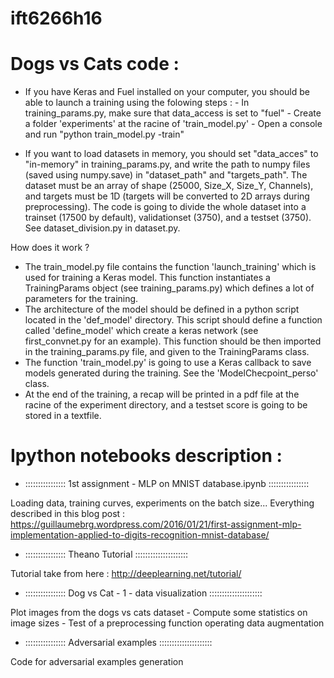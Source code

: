 # ift6266h16

# Dogs vs Cats code :
- If you have Keras and Fuel installed on your computer, you should be able to launch a training using the folowing steps :
      - In training_params.py, make sure that data_access is set to "fuel"
      - Create a folder 'experiments' at the racine of 'train_model.py'
      - Open a console and run "python train_model.py -train"

- If you want to load datasets in memory, you should set "data_acces" to "in-memory" in training_params.py, and write the path to numpy files (saved using numpy.save) in "dataset_path" and "targets_path". The dataset must be an array of shape (25000, Size_X, Size_Y, Channels), and targets must be 1D (targets will be converted to 2D arrays during preprocessing). The code is going to divide the whole dataset into a trainset (17500 by default), validationset (3750), and a testset (3750). See dataset_division.py in dataset.py.

How does it work ?

- The train_model.py file contains the function 'launch_training' which is used for training a Keras model. This function instantiates a TrainingParams object (see training_params.py) which defines a lot of parameters for the training. 
- The architecture of the model should be defined in a python script located in the 'def_model' directory. This script should define a function called 'define_model' which create a keras network (see first_convnet.py for an example). This function should be then imported in the training_params.py file, and given to the TrainingParams class.
- The function 'train_model.py' is going to use a Keras callback to save models generated during the training. See the 'ModelChecpoint_perso' class.
- At the end of the training, a recap will be printed in a pdf file at the racine of the experiment directory, and a testset score is going to be stored in a textfile.

# Ipython notebooks description :

- :::::::::::::::: 1st assignment - MLP on MNIST database.ipynb ::::::::::::::::

Loading data, training curves, experiments on the batch size... Everything described in this blog post : 
https://guillaumebrg.wordpress.com/2016/01/21/first-assignment-mlp-implementation-applied-to-digits-recognition-mnist-database/

- :::::::::::::::: Theano Tutorial :::::::::::::::::::::

Tutorial take from here : http://deeplearning.net/tutorial/

- :::::::::::::::: Dog vs Cat - 1 - data visualization  :::::::::::::::::::::

Plot images from the dogs vs cats dataset - Compute some statistics on image sizes - Test of a preprocessing function operating data augmentation

- :::::::::::::::: Adversarial examples  :::::::::::::::::::::

Code for adversarial examples generation
